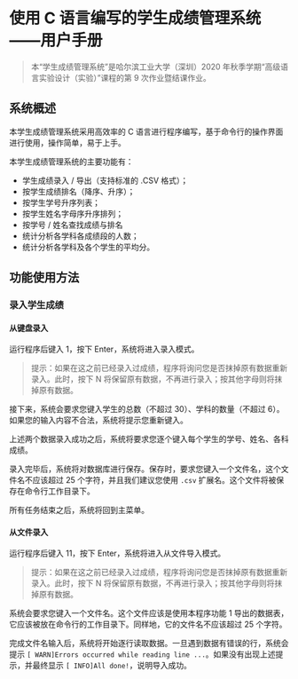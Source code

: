 # 使用 C 语言编写的学生成绩管理系统——用户手册

> 本“学生成绩管理系统”是哈尔滨工业大学（深圳）2020 年秋季学期“高级语言实验设计（实验）”课程的第 9 次作业暨结课作业。

## 系统概述

本学生成绩管理系统采用高效率的 C 语言进行程序编写，基于命令行的操作界面进行使用，操作简单，易于上手。

本学生成绩管理系统的主要功能有：

- 学生成绩录入 / 导出（支持标准的 .CSV 格式）；
- 按学生成绩排名（降序、升序）；
- 按学生学号升序列表；
- 按学生姓名字母序升序排列；
- 按学号 / 姓名查找成绩与排名
- 统计分析各学科各成绩段的人数；
- 统计分析各学科及各个学生的平均分。

## 功能使用方法

### 录入学生成绩

#### 从键盘录入

运行程序后键入 1，按下 Enter，系统将进入录入模式。

> 提示：如果在这之前已经录入过成绩，程序将询问您是否抹掉原有数据重新录入。此时，按下 N 将保留原有数据，不再进行录入；按其他字母则将抹掉原有数据。

接下来，系统会要求您键入学生的总数（不超过 30）、学科的数量（不超过 6）。如果您的输入内容不合法，系统将提示您重新键入。

上述两个数据录入成功之后，系统将要求您逐个键入每个学生的学号、姓名、各科成绩。

录入完毕后，系统将对数据库进行保存。保存时，要求您键入一个文件名，这个文件名不应该超过 25 个字符，并且我们建议您使用 `.csv` 扩展名。这个文件将被保存在命令行工作目录下。

所有任务结束之后，系统将回到主菜单。

#### 从文件录入

运行程序后键入 11，按下 Enter，系统将进入从文件导入模式。

> 提示：如果在这之前已经录入过成绩，程序将询问您是否抹掉原有数据重新录入。此时，按下 N 将保留原有数据，不再进行录入；按其他字母则将抹掉原有数据。

系统会要求您键入一个文件名。这个文件应该是使用本程序功能 1 导出的数据表，它应该被放在命令行的工作目录下。同样地，它的文件名不应该超过 25 个字符。

完成文件名输入后，系统将开始逐行读取数据。一旦遇到数据有错误的行，系统会提示 `[ WARN]Errors occurred while reading line ...`。如果没有出现上述提示，并最终显示 `[ INFO]All done!`，说明导入成功。
